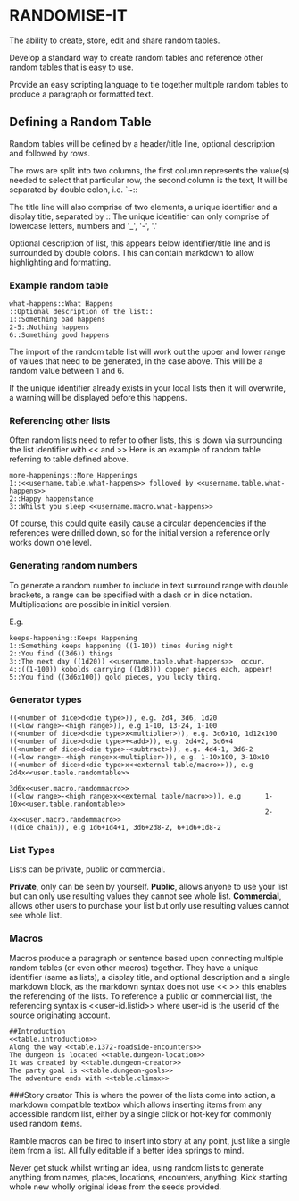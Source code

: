RANDOMISE-IT
============

The ability to create, store, edit and share random tables.

Develop a standard way to create random tables and reference other random tables that is easy to use.

Provide an easy scripting language to tie together multiple random tables to produce a paragraph or formatted text.

## Defining a Random Table

Random tables will be defined by a header/title line, optional description and followed by rows.

The rows are split into two columns, the first column represents the value(s) needed to select that particular row, the second column is the text, It will be separated by double colon, i.e. `~::

The title line will also comprise of two elements, a unique identifier and a display title, separated by ::
The unique identifier can only comprise of lowercase letters, numbers and '_', '-', '.'

Optional description of list, this appears below identifier/title line and is surrounded by double colons. This can contain markdown to allow highlighting and formatting.

### Example random table
```
what-happens::What Happens
::Optional description of the list::
1::Something bad happens
2-5::Nothing happens
6::Something good happens
```
The import of the random table list will work out the upper and lower range of values that need to be generated, in the case above. This will be a random value between 1 and 6.

If the unique identifier already exists in your local lists then it will overwrite, a warning will be displayed before this happens.


### Referencing other lists
Often random lists need to refer to other lists, this is down via surrounding the list identifier with << and >>
Here is an example of random table referring to table defined above.
```
more-happenings::More Happenings
1::<<username.table.what-happens>> followed by <<username.table.what-happens>>
2::Happy happenstance
3::Whilst you sleep <<username.macro.what-happens>>
```
Of course, this could quite easily cause a circular dependencies if the references were drilled down, so for the initial version a reference only works down one level.


### Generating random numbers
To generate a random number to include in text surround range with double brackets, a range can be specified with a dash or in dice notation. Multiplications are possible in initial version.

E.g.
```
keeps-happening::Keeps Happening
1::Something keeps happening ((1-10)) times during night
2::You find ((3d6)) things
3::The next day ((1d20)) <<username.table.what-happens>>  occur.
4::((1-100)) kobolds carrying ((1d8))) copper pieces each, appear!
5::You find ((3d6x100)) gold pieces, you lucky thing.
```

### Generator types
```
((<number of dice>d<die type>)), e.g. 2d4, 3d6, 1d20
((<low range>-<high range>)), e.g 1-10, 13-24, 1-100
((<number of dice>d<die type>x<multiplier>)), e.g. 3d6x10, 1d12x100
((<number of dice>d<die type>+<add>)), e.g. 2d4+2, 3d6+4
((<number of dice>d<die type>-<subtract>)), e.g. 4d4-1, 3d6-2
((<low range>-<high range>x<multiplier>)), e.g. 1-10x100, 3-18x10
((<number of dice>d<die type>x<<external table/macro>>)), e.g   2d4x<<user.table.randomtable>>
                                                                3d6x<<user.macro.randommacro>>
((<low range>-<high range>x<<external table/macro>>)), e.g      1-10x<<user.table.randomtable>>
                                                                2-4x<<user.macro.randommacro>>
((dice chain)), e.g 1d6+1d4+1, 3d6+2d8-2, 6+1d6+1d8-2
```


### List Types
Lists can be private, public or commercial.

**Private**, only can be seen by yourself.
**Public**, allows anyone to use your list but can only use resulting values they cannot see whole list.
**Commercial**, allows other users to purchase your list but only use resulting values cannot see whole list.



### Macros
Macros produce a paragraph or sentence based upon connecting multiple random tables (or even other macros) together.
They have a unique identifier (same as lists), a display title, and optional description and a single markdown block, as the markdown syntax does not use << >> this enables the referencing of the lists.
To reference a public or commercial list, the referencing syntax is <<user-id.listid>> where user-id is the userid of the source originating account.
```
##Introduction
<<table.introduction>>
Along the way <<table.1372-roadside-encounters>> 
The dungeon is located <<table.dungeon-location>> 
It was created by <<table.dungeon-creator>> 
The party goal is <<table.dungeon-goals>>
The adventure ends with <<table.climax>>
```

###Story creator
This is where the power of the lists come into action, a markdown compatible textbox which allows inserting items from any accessible random list, either by a single click or  hot-key for commonly used random items.

Ramble macros can be fired to insert into story at any point, just like a single item from a list. All fully editable if a better idea springs to mind.

Never get stuck whilst writing an idea, using random lists to generate anything from names, places, locations, encounters, anything. Kick starting whole new wholly original ideas from the seeds provided.





